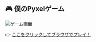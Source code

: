 ## 🎮 僕のPyxelゲーム

![ゲーム画面](game.png)

👉 [ここをクリックしてブラウザでプレイ！](https://junya-code.github.io/pyxel_trials/game.html)
